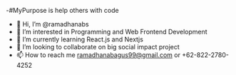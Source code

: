 -#MyPurpose is help others with code
- 👋 Hi, I’m @ramadhanabs
- 👀 I’m interested in Programming and Web Frontend Development
- 🌱 I’m currently learning React.js and Nextjs
- 💞️ I’m looking to collaborate on big social impact project
- 📫 How to reach me ramadhanabagus99@gmail.com or +62-822-2780-4252

<!---
ramadhanabs/ramadhanabs is a ✨ special ✨ repository because its `README.md` (this file) appears on your GitHub profile.
You can click the Preview link to take a look at your changes.
--->

